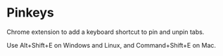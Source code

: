 Pinkeys
=======

Chrome extension to add a keyboard shortcut to pin and unpin tabs.

Use Alt+Shift+E on Windows and Linux, and Command+Shift+E on Mac.

